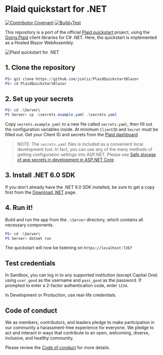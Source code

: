 # Plaid quickstart for .NET

[![Contributor Covenant](https://img.shields.io/badge/Contributor%20Covenant-2.1-4baaaa.svg)](code_of_conduct.md) 
[![Build+Test](https://github.com/jcoliz/PlaidQuickstartBlazor/actions/workflows/buildtest.yml/badge.svg)](https://github.com/jcoliz/PlaidQuickstartBlazor/actions/workflows/buildtest.yml)

This repository is a port of the official [Plaid quickstart](https://github.com/plaid/quickstart) project, using the [Going.Plaid](https://github.com/viceroypenguin/Going.Plaid) client libraries for C# .NET. Here, the quickstart is implemented as a Hosted Blazor WebAssembly.

![Plaid quickstart for .NET](/docs/images/QuickstartDotNet.png)

## 1. Clone the repository

```Powershell
PS> git clone https://github.com/jcoliz/PlaidQuickstartBlazor
PS> cd PlaidQuickstartBlazor
```

## 2. Set up your secrets

```Powershell
PS> cd .\Server\
PS Server> cp .\secrets.example.yaml .\secrets.yaml
```

Copy `secrets.example.yaml` to a new file called `secrets.yaml`, then fill out the configuration variables inside. At
minimum `ClientID` and `Secret` must be filled out. Get your Client ID and secrets from
the [Plaid dashboard](https://dashboard.plaid.com/account/keys)

> NOTE: The `secrets.yaml` files is included as a convenient local development tool. In fact, you can use any of the many methods of getting configuration settings into ASP.NET. Please see [Safe storage of app secrets in development in ASP.NET Core](https://docs.microsoft.com/en-us/aspnet/core/security/app-secrets?view=aspnetcore-6.0&tabs=linux).

## 3. Install .NET 6.0 SDK

If you don't already have the .NET 6.0 SDK installed, be sure to get a copy first from the [Download .NET](https://dotnet.microsoft.com/en-us/download) page.

## 4. Run it!

Build and run the app from the `.\Server` directory, which contains all necessary components.

```Powershell
PS> cd .\Server\
PS Server> dotnet run
```

The quickstart will now be listening on `https://localhost:7267`

## Test credentials

In Sandbox, you can log in to any supported institution (except Capital One) using `user_good` as the username and `pass_good` as the password. If prompted to enter a 2-factor authentication code, enter `1234`.

In Development or Production, use real-life credentials.

## Code of conduct

We as members, contributors, and leaders pledge to make participation in our
community a harassment-free experience for everyone. We pledge to act and
interact in ways that contribute to an open, welcoming, diverse, inclusive, 
and healthy community.

Please review the [Code of conduct](/code_of_conduct.md) for more details.
